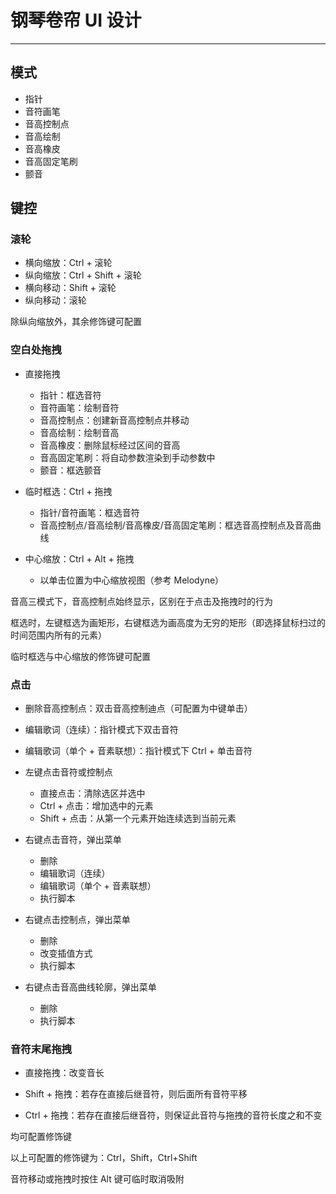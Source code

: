 # 钢琴卷帘 UI 设计

---

## 模式

+ 指针
+ 音符画笔
+ 音高控制点
+ 音高绘制
+ 音高橡皮
+ 音高固定笔刷
+ 颤音

## 键控

### 滚轮

+ 横向缩放：Ctrl + 滚轮
+ 纵向缩放：Ctrl + Shift + 滚轮
+ 横向移动：Shift + 滚轮
+ 纵向移动：滚轮

除纵向缩放外，其余修饰键可配置

### 空白处拖拽

+ 直接拖拽
    + 指针：框选音符
    + 音符画笔：绘制音符
    + 音高控制点：创建新音高控制点并移动
    + 音高绘制：绘制音高
    + 音高橡皮：删除鼠标经过区间的音高
    + 音高固定笔刷：将自动参数渲染到手动参数中
    + 颤音：框选颤音

+ 临时框选：Ctrl + 拖拽
    + 指针/音符画笔：框选音符
    + 音高控制点/音高绘制/音高橡皮/音高固定笔刷：框选音高控制点及音高曲线

+ 中心缩放：Ctrl + Alt + 拖拽
    + 以单击位置为中心缩放视图（参考 Melodyne）

音高三模式下，音高控制点始终显示，区别在于点击及拖拽时的行为

框选时，左键框选为画矩形，右键框选为画高度为无穷的矩形（即选择鼠标扫过的时间范围内所有的元素）

临时框选与中心缩放的修饰键可配置

### 点击

+ 删除音高控制点：双击音高控制迪点（可配置为中键单击）

+ 编辑歌词（连续）：指针模式下双击音符

+ 编辑歌词（单个 + 音素联想）：指针模式下 Ctrl + 单击音符

+ 左键点击音符或控制点
    + 直接点击：清除选区并选中
    + Ctrl + 点击：增加选中的元素
    + Shift + 点击：从第一个元素开始连续选到当前元素

+ 右键点击音符，弹出菜单
    + 删除
    + 编辑歌词（连续）
    + 编辑歌词（单个 + 音素联想）
    + 执行脚本

+ 右键点击控制点，弹出菜单
    + 删除
    + 改变插值方式
    + 执行脚本

+ 右键点击音高曲线轮廓，弹出菜单
    + 删除
    + 执行脚本

### 音符末尾拖拽

+ 直接拖拽：改变音长

+ Shift + 拖拽：若存在直接后继音符，则后面所有音符平移

+ Ctrl + 拖拽：若存在直接后继音符，则保证此音符与拖拽的音符长度之和不变

均可配置修饰键

以上可配置的修饰键为：Ctrl，Shift，Ctrl+Shift

音符移动或拖拽时按住 Alt 键可临时取消吸附